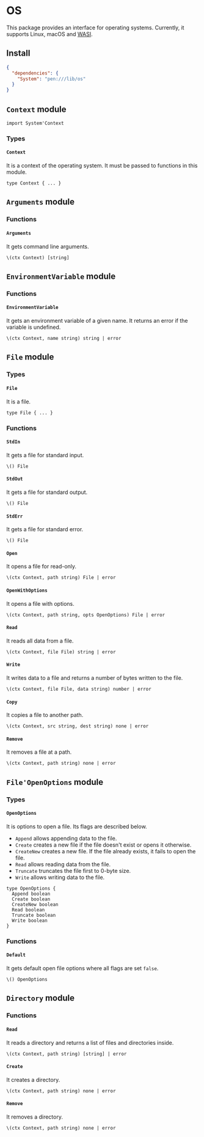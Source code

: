 # OS

This package provides an interface for operating systems. Currently, it supports Linux, macOS and [WASI](https://wasi.dev).

## Install

```json
{
  "dependencies": {
    "System": "pen:///lib/os"
  }
}
```

## `Context` module

```pen
import System'Context
```

### Types

#### `Context`

It is a context of the operating system. It must be passed to functions in this module.

```pen
type Context { ... }
```

## `Arguments` module

### Functions

#### `Arguments`

It gets command line arguments.

```pen
\(ctx Context) [string]
```

## `EnvironmentVariable` module

### Functions

#### `EnvironmentVariable`

It gets an environment variable of a given name. It returns an error if the variable is undefined.

```pen
\(ctx Context, name string) string | error
```

## `File` module

### Types

#### `File`

It is a file.

```pen
type File { ... }
```

### Functions

#### `StdIn`

It gets a file for standard input.

```pen
\() File
```

#### `StdOut`

It gets a file for standard output.

```pen
\() File
```

#### `StdErr`

It gets a file for standard error.

```pen
\() File
```

#### `Open`

It opens a file for read-only.

```pen
\(ctx Context, path string) File | error
```

#### `OpenWithOptions`

It opens a file with options.

```pen
\(ctx Context, path string, opts OpenOptions) File | error
```

#### `Read`

It reads all data from a file.

```pen
\(ctx Context, file File) string | error
```

#### `Write`

It writes data to a file and returns a number of bytes written to the file.

```pen
\(ctx Context, file File, data string) number | error
```

#### `Copy`

It copies a file to another path.

```pen
\(ctx Context, src string, dest string) none | error
```

#### `Remove`

It removes a file at a path.

```pen
\(ctx Context, path string) none | error
```

## `File'OpenOptions` module

### Types

#### `OpenOptions`

It is options to open a file. Its flags are described below.

- `Append` allows appending data to the file.
- `Create` creates a new file if the file doesn't exist or opens it otherwise.
- `CreateNew` creates a new file. If the file already exists, it fails to open the file.
- `Read` allows reading data from the file.
- `Truncate` truncates the file first to 0-byte size.
- `Write` allows writing data to the file.

```pen
type OpenOptions {
  Append boolean
  Create boolean
  CreateNew boolean
  Read boolean
  Truncate boolean
  Write boolean
}
```

### Functions

#### `Default`

It gets default open file options where all flags are set `false`.

```pen
\() OpenOptions
```

## `Directory` module

### Functions

#### `Read`

It reads a directory and returns a list of files and directories inside.

```pen
\(ctx Context, path string) [string] | error
```

#### `Create`

It creates a directory.

```pen
\(ctx Context, path string) none | error
```

#### `Remove`

It removes a directory.

```pen
\(ctx Context, path string) none | error
```
